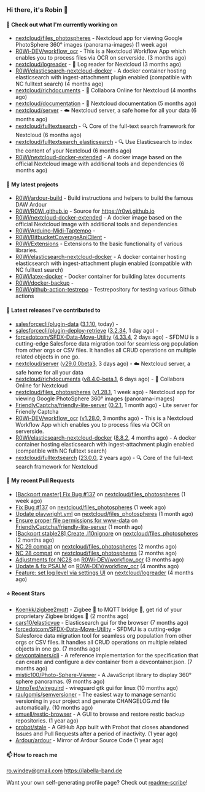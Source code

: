 ### Hi there, it's Robin 👋

#### 👷 Check out what I'm currently working on

- [nextcloud/files_photospheres](https://github.com/nextcloud/files_photospheres) - Nextcloud app for viewing Google PhotoSphere 360° images (panorama-images) (1 week ago)
- [R0Wi-DEV/workflow_ocr](https://github.com/R0Wi-DEV/workflow_ocr) - This is a Nextcloud Workflow App which enables you to process files via OCR on serverside. (3 months ago)
- [nextcloud/logreader](https://github.com/nextcloud/logreader) - 📜 Log reader for Nextcloud (3 months ago)
- [R0Wi/elasticsearch-nextcloud-docker](https://github.com/R0Wi/elasticsearch-nextcloud-docker) - A docker container hosting elasticsearch with ingest-attachment plugin enabled (compatible with NC fulltext search) (4 months ago)
- [nextcloud/richdocuments](https://github.com/nextcloud/richdocuments) - 📑 Collabora Online for Nextcloud (4 months ago)
- [nextcloud/documentation](https://github.com/nextcloud/documentation) - 📘 Nextcloud documentation (5 months ago)
- [nextcloud/server](https://github.com/nextcloud/server) - ☁️ Nextcloud server, a safe home for all your data (6 months ago)
- [nextcloud/fulltextsearch](https://github.com/nextcloud/fulltextsearch) - 🔍 Core of the full-text search framework for Nextcloud (6 months ago)
- [nextcloud/fulltextsearch_elasticsearch](https://github.com/nextcloud/fulltextsearch_elasticsearch) - 🔍 Use Elasticsearch to index the content of your Nextcloud (6 months ago)
- [R0Wi/nextcloud-docker-extended](https://github.com/R0Wi/nextcloud-docker-extended) - A docker image based on the official Nextcloud image with additional tools and dependencies (6 months ago)

#### 🌱 My latest projects

- [R0Wi/ardour-build](https://github.com/R0Wi/ardour-build) - Build instructions and helpers to build the famous DAW Ardour
- [R0Wi/R0Wi.github.io](https://github.com/R0Wi/R0Wi.github.io) - Source for https://r0wi.github.io
- [R0Wi/nextcloud-docker-extended](https://github.com/R0Wi/nextcloud-docker-extended) - A docker image based on the official Nextcloud image with additional tools and dependencies
- [R0Wi/Arduino-Midi-Taptempo](https://github.com/R0Wi/Arduino-Midi-Taptempo) - 
- [R0Wi/BitbucketCoverageApiClient](https://github.com/R0Wi/BitbucketCoverageApiClient) - 
- [R0Wi/Extensions](https://github.com/R0Wi/Extensions) - Extensions to the basic functionality of various libraries.
- [R0Wi/elasticsearch-nextcloud-docker](https://github.com/R0Wi/elasticsearch-nextcloud-docker) - A docker container hosting elasticsearch with ingest-attachment plugin enabled (compatible with NC fulltext search)
- [R0Wi/latex-docker](https://github.com/R0Wi/latex-docker) - Docker container for building latex documents
- [R0Wi/docker-backup](https://github.com/R0Wi/docker-backup) - 
- [R0Wi/github-action-testrepo](https://github.com/R0Wi/github-action-testrepo) - Testrepository for testing various Github actions

#### 🔭 Latest releases I've contributed to

- [salesforcecli/plugin-data](https://github.com/salesforcecli/plugin-data) ([3.1.10](https://github.com/salesforcecli/plugin-data/releases/tag/3.1.10), today) - 
- [salesforcecli/plugin-deploy-retrieve](https://github.com/salesforcecli/plugin-deploy-retrieve) ([3.2.34](https://github.com/salesforcecli/plugin-deploy-retrieve/releases/tag/3.2.34), 1 day ago) - 
- [forcedotcom/SFDX-Data-Move-Utility](https://github.com/forcedotcom/SFDX-Data-Move-Utility) ([4.33.4](https://github.com/forcedotcom/SFDX-Data-Move-Utility/releases/tag/4.33.4), 2 days ago) - SFDMU is a cutting-edge Salesforce data migration tool for seamless org population from other orgs or CSV files. It handles all CRUD operations on multiple related objects in one go.
- [nextcloud/server](https://github.com/nextcloud/server) ([v29.0.0beta3](https://github.com/nextcloud/server/releases/tag/v29.0.0beta3), 3 days ago) - ☁️ Nextcloud server, a safe home for all your data
- [nextcloud/richdocuments](https://github.com/nextcloud/richdocuments) ([v8.4.0-beta.1](https://github.com/nextcloud/richdocuments/releases/tag/v8.4.0-beta.1), 6 days ago) - 📑 Collabora Online for Nextcloud
- [nextcloud/files_photospheres](https://github.com/nextcloud/files_photospheres) ([v1.28.1](https://github.com/nextcloud/files_photospheres/releases/tag/v1.28.1), 1 week ago) - Nextcloud app for viewing Google PhotoSphere 360° images (panorama-images)
- [FriendlyCaptcha/friendly-lite-server](https://github.com/FriendlyCaptcha/friendly-lite-server) ([0.2.1](https://github.com/FriendlyCaptcha/friendly-lite-server/releases/tag/0.2.1), 1 month ago) - Lite server for Friendly Captcha
- [R0Wi-DEV/workflow_ocr](https://github.com/R0Wi-DEV/workflow_ocr) ([v1.28.0](https://github.com/R0Wi-DEV/workflow_ocr/releases/tag/v1.28.0), 3 months ago) - This is a Nextcloud Workflow App which enables you to process files via OCR on serverside.
- [R0Wi/elasticsearch-nextcloud-docker](https://github.com/R0Wi/elasticsearch-nextcloud-docker) ([8.8.2](https://github.com/R0Wi/elasticsearch-nextcloud-docker/releases/tag/8.8.2), 4 months ago) - A docker container hosting elasticsearch with ingest-attachment plugin enabled (compatible with NC fulltext search)
- [nextcloud/fulltextsearch](https://github.com/nextcloud/fulltextsearch) ([23.0.0](https://github.com/nextcloud/fulltextsearch/releases/tag/23.0.0), 2 years ago) - 🔍 Core of the full-text search framework for Nextcloud

#### 🔨 My recent Pull Requests

- [[Backport master] Fix Bug #137](https://github.com/nextcloud/files_photospheres/pull/140) on [nextcloud/files_photospheres](https://github.com/nextcloud/files_photospheres) (1 week ago)
- [Fix Bug #137](https://github.com/nextcloud/files_photospheres/pull/139) on [nextcloud/files_photospheres](https://github.com/nextcloud/files_photospheres) (1 week ago)
- [Update playwright.yml](https://github.com/nextcloud/files_photospheres/pull/138) on [nextcloud/files_photospheres](https://github.com/nextcloud/files_photospheres) (1 month ago)
- [Ensure proper file permissions for www-data](https://github.com/FriendlyCaptcha/friendly-lite-server/pull/19) on [FriendlyCaptcha/friendly-lite-server](https://github.com/FriendlyCaptcha/friendly-lite-server) (1 month ago)
- [[Backport stable28] Create .l10nignore](https://github.com/nextcloud/files_photospheres/pull/136) on [nextcloud/files_photospheres](https://github.com/nextcloud/files_photospheres) (2 months ago)
- [NC 29 compat](https://github.com/nextcloud/files_photospheres/pull/133) on [nextcloud/files_photospheres](https://github.com/nextcloud/files_photospheres) (2 months ago)
- [NC 28 compat](https://github.com/nextcloud/files_photospheres/pull/131) on [nextcloud/files_photospheres](https://github.com/nextcloud/files_photospheres) (2 months ago)
- [Adjustments for NC28](https://github.com/R0Wi-DEV/workflow_ocr/pull/239) on [R0Wi-DEV/workflow_ocr](https://github.com/R0Wi-DEV/workflow_ocr) (3 months ago)
- [Update &amp; fix PSALM](https://github.com/R0Wi-DEV/workflow_ocr/pull/238) on [R0Wi-DEV/workflow_ocr](https://github.com/R0Wi-DEV/workflow_ocr) (4 months ago)
- [Feature: set log level via settings UI](https://github.com/nextcloud/logreader/pull/1027) on [nextcloud/logreader](https://github.com/nextcloud/logreader) (4 months ago)

#### ⭐ Recent Stars

- [Koenkk/zigbee2mqtt](https://github.com/Koenkk/zigbee2mqtt) - Zigbee 🐝 to MQTT bridge 🌉, get rid of your proprietary Zigbee bridges 🔨 (2 months ago)
- [cars10/elasticvue](https://github.com/cars10/elasticvue) - Elasticsearch gui for the browser (7 months ago)
- [forcedotcom/SFDX-Data-Move-Utility](https://github.com/forcedotcom/SFDX-Data-Move-Utility) - SFDMU is a cutting-edge Salesforce data migration tool for seamless org population from other orgs or CSV files. It handles all CRUD operations on multiple related objects in one go. (7 months ago)
- [devcontainers/cli](https://github.com/devcontainers/cli) - A reference implementation for the specification that can create and configure a dev container from a devcontainer.json. (7 months ago)
- [mistic100/Photo-Sphere-Viewer](https://github.com/mistic100/Photo-Sphere-Viewer) - A JavaScript library to display 360° sphere panoramas. (9 months ago)
- [UnnoTed/wireguird](https://github.com/UnnoTed/wireguird) - wireguard gtk gui for linux (10 months ago)
- [raulgomis/semversioner](https://github.com/raulgomis/semversioner) - The easiest way to manage semantic versioning in your project and generate CHANGELOG.md file automatically. (10 months ago)
- [emuell/restic-browser](https://github.com/emuell/restic-browser) - A GUI to browse and restore restic backup repositories. (1 year ago)
- [probot/stale](https://github.com/probot/stale) - A GitHub App built with Probot that closes abandoned Issues and Pull Requests after a period of inactivity. (1 year ago)
- [Ardour/ardour](https://github.com/Ardour/ardour) - Mirror of Ardour Source Code (1 year ago)

#### 📫 How to reach me
[ro.windey@gmail.com](mailto:ro.windey@gmailcom)
https://labella-band.de

Want your own self-generating profile page? Check out [readme-scribe](https://github.com/muesli/readme-scribe)!